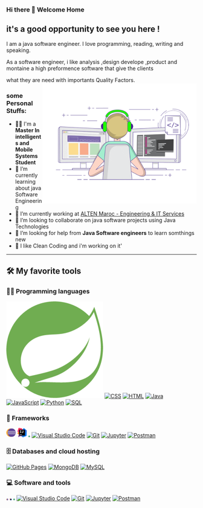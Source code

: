 ### Hi there 👋  Welcome Home
## it's a good opportunity to see you here !
I am a java software engineer. I love programming, reading, writing and speaking.

As a software engineer, i like analysis ,design develope ,product and montaine a high preformence software that give the clients

what they are need with importants Quality Factors.
<img align="right" alt="GIF" src="https://github.com/AswinBarath/AswinBarath/blob/master/coding.gif?raw=true" width="408" height="318" />
### some Personal Stuffs:
- 👨‍🎓 I'm a **Master In intelligents and Mobile Systems Student**
- 🌱 I’m currently learning about java Software Engineering
- 🔭 I’m currently working at [ALTEN Maroc - Engineering & IT Services](https://www.alten.ma/) 
- 👯 I’m looking to collaborate on java software projects using Java Technologies
- 🤔 I’m looking for help from **Java Software engineers** to learn somthings new 
- 💬  I like Clean Coding and i'm working on it'
&nbsp;

---

## 🛠️ My favorite tools

### 👨‍💻 Programming languages
<p>
    <a href="#"><img alt="spring" src="images/spring.png"></a>
    <a href="#"><img alt="CSS" src="https://img.shields.io/badge/CSS-1572B6.svg?logo=css3&logoColor=white"></a>
    <a href="#"><img alt="HTML" src="https://img.shields.io/badge/HTML-E34F26.svg?logo=html5&logoColor=white"></a>
    <a href="#"><img alt="Java" src="https://img.shields.io/badge/Java-007396.svg?logo=java&logoColor=white"></a>
    <a href="#"><img alt="JavaScript" src="https://img.shields.io/badge/JavaScript-F7DF1E.svg?logo=javascript&logoColor=black"></a>
    <a href="#"><img alt="Python" src="https://img.shields.io/badge/Python-14354C.svg?logo=python&logoColor=white"></a>
    <a href="#"><img alt="SQL" src="https://custom-icon-badges.herokuapp.com/badge/SQL-025E8C.svg?logo=database&logoColor=white"></a>
  </p>
  
  ### 🧰 Frameworks 
<p>
    <a href="#"><img alt="Eclips" src="images/eclips.png" width="5%" height="5%"></a>
    <a href="#"><img alt="Intelij IDE" src="images/intelijIde.png"  width="5%" height="5%" ></a>
    <a href="#"><img alt="Android studio "src="images/androidStudio.png"  width="1%" height="1%"></a>
    <a href="#"><img alt="Visual Studio Code" src="https://img.shields.io/badge/Visual%20Studio%20Code-0078d7.svg?logo=visual-studio-code&logoColor=white"></a>
    <a href="#"><img alt="Git" src="https://img.shields.io/badge/Git-F05033.svg?logo=git&logoColor=white"></a>
    <a href="#"><img alt="Jupyter" src="https://img.shields.io/badge/Jupyter-F37626.svg?logo=Jupyter&logoColor=white"></a>
    <a href="#"><img alt="Postman" src="https://img.shields.io/badge/Postman-FF6C37?logo=postman&logoColor=white"></a>
</p>

### 🗄️ Databases and cloud hosting

<p>
    <a href="#"><img alt="GitHub Pages" src="https://img.shields.io/badge/GitHub%20Pages-327FC7.svg?logo=github&logoColor=white"></a>
    <a href="#"><img alt="MongoDB" src ="https://img.shields.io/badge/MongoDB-4ea94b.svg?logo=mongodb&logoColor=white"></a>
    <a href="#"><img alt="MySQL" src="https://img.shields.io/badge/MySQL-00f.svg?logo=mysql&logoColor=white"></a>
</p>

### 💻 Software and tools

<p>
    <a href="#"><img alt="Eclips" src="images/eclips.png" width="1%" height="1%"></a>
    <a href="#"><img alt="Intelij IDE" src="images/intelijIde.png" width="1%" height="1%" ></a>
    <a href="#"><img alt="Android studio "src="images/androidStudio.png" width="1%" height="1%"></a>
    <a href="#"><img alt="Visual Studio Code" src="https://img.shields.io/badge/Visual%20Studio%20Code-0078d7.svg?logo=visual-studio-code&logoColor=white"></a>
    <a href="#"><img alt="Git" src="https://img.shields.io/badge/Git-F05033.svg?logo=git&logoColor=white"></a>
    <a href="#"><img alt="Jupyter" src="https://img.shields.io/badge/Jupyter-F37626.svg?logo=Jupyter&logoColor=white"></a>
    <a href="#"><img alt="Postman" src="https://img.shields.io/badge/Postman-FF6C37?logo=postman&logoColor=white"></a>
</p>



